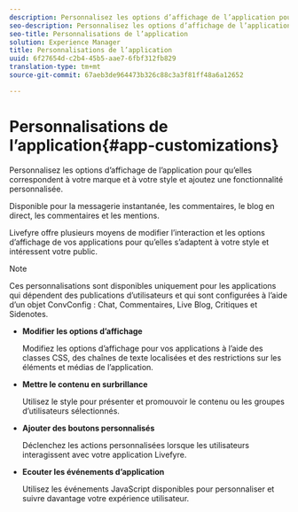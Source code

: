 ```yaml
---
description: Personnalisez les options d’affichage de l’application pour qu’elles correspondent à votre marque et à votre style et ajoutez une fonctionnalité personnalisée.
seo-description: Personnalisez les options d’affichage de l’application pour qu’elles correspondent à votre marque et à votre style et ajoutez une fonctionnalité personnalisée.
seo-title: Personnalisations de l’application
solution: Experience Manager
title: Personnalisations de l’application
uuid: 6f27654d-c2b4-45b5-aae7-6fbf312fb829
translation-type: tm+mt
source-git-commit: 67aeb3de964473b326c88c3a3f81ff48a6a12652

---
```



# Personnalisations de l’application{#app-customizations}

Personnalisez les options d’affichage de l’application pour qu’elles correspondent à votre marque et à votre style et ajoutez une fonctionnalité personnalisée.

Disponible pour la messagerie instantanée, les commentaires, le blog en direct, les commentaires et les mentions.

Livefyre offre plusieurs moyens de modifier l’interaction et les options d’affichage de vos applications pour qu’elles s’adaptent à votre style et intéressent votre public.

>[!NOTE]
>
>Ces personnalisations sont disponibles uniquement pour les applications qui dépendent des publications d’utilisateurs et qui sont configurées à l’aide d’un objet ConvConfig : Chat, Commentaires, Live Blog, Critiques et Sidenotes.

* **Modifier les options d’affichage**

   Modifiez les options d’affichage pour vos applications à l’aide des classes CSS, des chaînes de texte localisées et des restrictions sur les éléments et médias de l’application.

* **Mettre le contenu en surbrillance**

   Utilisez le style pour présenter et promouvoir le contenu ou les groupes d’utilisateurs sélectionnés.

* **Ajouter des boutons personnalisés**

   Déclenchez les actions personnalisées lorsque les utilisateurs interagissent avec votre application Livefyre.

* **Ecouter les événements d’application**

   Utilisez les événements JavaScript disponibles pour personnaliser et suivre davantage votre expérience utilisateur.

